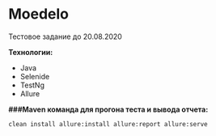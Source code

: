 # Moedelo
Тестовое задание до 20.08.2020

**Технологии:**
* Java
* Selenide
* TestNg
* Allure


**###Maven команда для прогона теста и вывода отчета:**
```maven
clean install allure:install allure:report allure:serve
```
